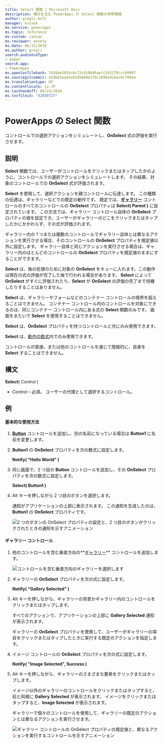 ```yaml
---
title: Select 関数 | Microsoft Docs
description: 構文を含む PowerApps の Select 関数の参照情報
author: gregli-msft
manager: kvivek
ms.service: powerapps
ms.topic: reference
ms.custom: canvas
ms.reviewer: anneta
ms.date: 06/11/2018
ms.author: gregli
search.audienceType:
- maker
search.app:
- PowerApps
ms.openlocfilehash: 74584e5855c6c72c619b4baefc2652f9ccc68997
ms.sourcegitcommit: 429b83aaa5a91d5868e1fbc169bed1bac0c709ea
ms.translationtype: HT
ms.contentlocale: ja-JP
ms.lasthandoff: 08/24/2018
ms.locfileid: "42850727"
---
```

# <a name="select-function-in-powerapps"></a>PowerApps の Select 関数
コントロールでの選択アクションをシミュレートし、**OnSelect** 式の評価を実行させます。

## <a name="description"></a>説明
**Select** 関数では、ユーザーがコントロールをクリックまたはタップしたかのように、コントロールでの選択アクションをシミュレートします。 その結果、対象のコントロールでの **OnSelect** 式が評価されます。

**Select** を使用して、選択アクションを親コントロールに伝達します。 この種類の伝達は、ギャラリーなどでの既定の動作です。 既定では、**[ギャラリー](../controls/control-gallery.md)** コントロールのすべてのコントロールの **OnSelect** プロパティは **Select( Parent )** に設定されています。 この方法では、ギャラリー コントロール自体の **OnSelect** プロパティの値を設定でき、ユーザーがギャラリーのどこをクリックまたはタップしたかにかかわらず、その式が評価されます。

ギャラリー内の 1 つまたは複数のコントロールでギャラリー自体とは異なるアクションを実行させる場合、そのコントロールの **OnSelect** プロパティを規定値以外に設定します。 ギャラリー自体と同じアクションを実行させる場合は、ギャラリー内のほとんどのコントロールの **OnSelect** プロパティを規定値のままにすることができます。

**Select** は、後の処理のために対象の **OnSelect** をキューに入れます。この動作は現在の式の評価が完了した後で行われる場合があります。 **Select** によって **OnSelect** がすぐに評価されたり、**Select** が **OnSelect** の評価の完了まで待機したりすることはありません。

**Select** は、ギャラリーやフォームなどのコンテナー コントロールの境界を超えることはできません。 コンテナー コントロール内のコントロールを対象にできるのは、同じコンテナー コントロール内にある式の **Select** 関数のみです。 画面をまたいで **Select** を使用することはできません。

**Select** は、**OnSelect** プロパティを持つコントロールと共にのみ使用できます。

**Select** は、[動作の数式](../working-with-formulas-in-depth.md)内でのみ使用できます。

コントロールが直接、または他のコントロールを通じて間接的に、自身を **Select** することはできません。

## <a name="syntax"></a>構文
**Select**( *Control* )

* *Control* – 必須。  ユーザーの代理として選択するコントロール。

## <a name="examples"></a>例

#### <a name="basic-usage"></a>基本的な使用方法

1. **[Button](../controls/control-button.md)** コントロールを追加し、別の名前になっている場合は **Button1** に名前を変更します。

1. **Button1** の **OnSelect** プロパティを次の数式に設定します。

    **Notify( "Hello World" )**

1. 同じ画面で、2 つ目の **Button** コントロールを追加し、その **OnSelect** プロパティを次の数式に設定します。

    **Select( Button1 )**

1. Alt キーを押しながら 2 つ目のボタンを選択します。

    通知がアプリケーションの上部に表示されます。 この通知を生成したのは、**Button1** の **OnSelect** プロパティです。

    ![2 つのボタンの OnSelect プロパティの設定と、2 つ目のボタンがクリックされたときの通知を示すアニメーション](media/function-select/basic-select.gif)

#### <a name="gallery-control"></a>ギャラリー コントロール

1. 他のコントロールを含む垂直方向の**[ギャラリー](../controls/control-gallery.md)** コントロールを追加します。

    ![コントロールを含む垂直方向のギャラリーを選択します](media/function-select/select-gallery.png)

2. ギャラリーの **OnSelect** プロパティを次の式に設定します。
 
    **Notify( "Gallery Selected" )**

3. Alt キーを押しながら、ギャラリーの背景かギャラリー内のコントロールをクリックまたはタップします。

    すべてのアクションで、アプリケーションの上部に **Gallery Selected** 通知が表示されます。

    ギャラリーの **OnSelect** プロパティを使用して、ユーザーがギャラリーの項目をクリックまたはタップしたときに実行する既定のアクションを指定します。

5. イメージ コントロールの **OnSelect** プロパティを次の式に設定します。

    **Notify( "Image Selected", Success )**

6. Alt キーを押しながら、ギャラリーのさまざまな要素をクリックまたはタップします。

    イメージ以外のギャラリーのコントロールをクリックまたはタップすると、前と同様に **Gallery Selected** が表示されます。 イメージをクリックまたはタップすると、**Image Selected** が表示されます。
 
    ギャラリーで個々のコントロールを使用して、ギャラリーの既定のアクションとは異なるアクションを実行させます。

    ![ギャラリー コントロールの OnSelect プロパティの規定値と、異なるアクションを実行するコントロールを示すアニメーション](media/function-select/gallery-select.gif)

